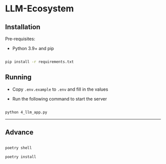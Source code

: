 # LLM-Ecosystem

## Installation

Pre-requisites:

- Python 3.9+ and pip

```bash

pip install -r requirements.txt

```

## Running

- Copy `.env.example` to `.env` and fill in the values

- Run the following command to start the server

```bash

python 4_llm_app.py

```

---

## Advance

```bash

poetry shell

poetry install

```